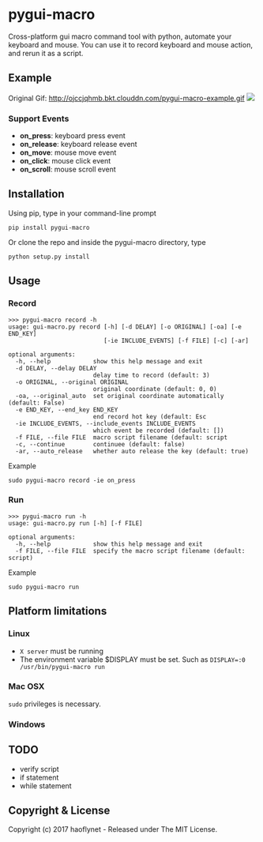 # pygui-macro

Cross-platform gui macro command tool with python, automate your keyboard and mouse. You can use it to record keyboard and mouse action, and rerun it as a script.

## Example
Original Gif: http://ojccjqhmb.bkt.clouddn.com/pygui-macro-example.gif
![](http://ojccjqhmb.bkt.clouddn.com/pygui-macro-example.gif)

### Support Events

- **on_press**: keyboard press event
- **on_release**: keyboard release event
- **on_move**: mouse move event
- **on_click**: mouse click event
- **on_scroll**: mouse scroll event

## Installation

Using pip, type in your command-line prompt

```
pip install pygui-macro
```

Or clone the repo and inside the pygui-macro directory, type

```
python setup.py install
```

## Usage
### Record

```
>>> pygui-macro record -h
usage: gui-macro.py record [-h] [-d DELAY] [-o ORIGINAL] [-oa] [-e END_KEY]
                           [-ie INCLUDE_EVENTS] [-f FILE] [-c] [-ar]

optional arguments:
  -h, --help            show this help message and exit
  -d DELAY, --delay DELAY
                        delay time to record (default: 3)
  -o ORIGINAL, --original ORIGINAL
                        original coordinate (default: 0, 0)
  -oa, --original_auto  set original coordinate automatically (default: False)
  -e END_KEY, --end_key END_KEY
                        end record hot key (default: Esc
  -ie INCLUDE_EVENTS, --include_events INCLUDE_EVENTS
                        which event be recorded (default: [])
  -f FILE, --file FILE  macro script filename (default: script
  -c, --continue        continuee (default: false)
  -ar, --auto_release   whether auto release the key (default: true)
```

Example

```
sudo pygui-macro record -ie on_press
```

### Run

```
>>> pygui-macro run -h
usage: gui-macro.py run [-h] [-f FILE]

optional arguments:
  -h, --help            show this help message and exit
  -f FILE, --file FILE  specify the macro script filename (default: script)
```

Example

```
sudo pygui-macro run
```

## Platform limitations

### Linux

- `X server` must be running
- The environment variable $DISPLAY must be set. Such as `DISPLAY=:0 /usr/bin/pygui-macro run`

### Mac OSX

`sudo` privileges is necessary.

### Windows

## TODO

- verify script
- if statement
- while statement

## Copyright & License

Copyright (c) 2017 haoflynet - Released under The MIT License.